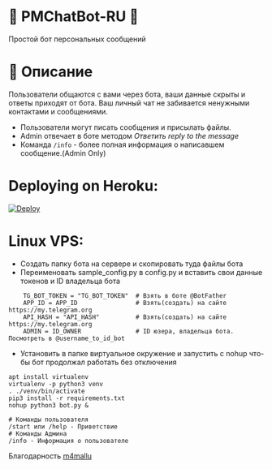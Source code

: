 # 🤖 PMChatBot-RU 🤖
Простой бот персональных сообщений
# 💠 Описание
Пользователи общаются с вами через бота, ваши данные скрыты и ответы приходят от бота.
Ваш личный чат не забивается ненужными контактами и сообщениями.
- Пользователи могут писать сообщения и присылать файлы.
- Admin отвечает в боте методом *Ответить* *reply to the message* 
- Команда `/info` - более полная информация о написавшем сообщение.(Admin Only)

# Deploying on Heroku:
[![Deploy](https://www.herokucdn.com/deploy/button.svg)](https://heroku.com/deploy?template=https://github.com/anvikVRN/PMChatbot-RU)
# Linux VPS:
- Создать папку бота на сервере и скопировать туда файлы бота
- Переименовать sample_config.py в config.py и вставить свои данные токенов и ID владельца бота
```
    TG_BOT_TOKEN = "TG_BOT_TOKEN"  # Взять в боте @BotFather
    APP_ID = APP_ID                # Взять(создать) на сайте https://my.telegram.org
    API_HASH = "API_HASH"          # Взять(создать) на сайте https://my.telegram.org
    ADMIN = ID_OWNER               # ID юзера, владельца бота. Посмотреть в @username_to_id_bot 
``` 
- Установить в папке виртуальное окружение и запустить с nohup что-бы бот продолжал работать без отключения
```
apt install virtualenv
virtualenv -p python3 venv
. ./venv/bin/activate
pip3 install -r requirements.txt
nohup python3 bot.py &
```
```
# Команды пользователя
/start или /help - Приветствие
# Команды Админа
/info - Информация о пользователе
```

Благодарность
[m4mallu](https://github.com/m4mallu/PMChatbot)
